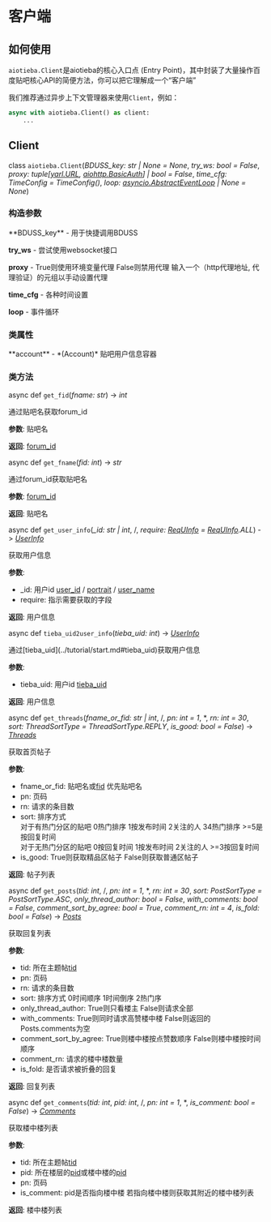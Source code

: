# 客户端

## 如何使用

`aiotieba.Client`是aiotieba的核心入口点 (Entry Point)，其中封装了大量操作百度贴吧核心API的简便方法，你可以把它理解成一个“客户端”

我们推荐通过异步上下文管理器来使用`Client`，例如：

```python
async with aiotieba.Client() as client:
    ...
```

## Client

class `aiotieba.Client`(*BDUSS_key: str | None = None*, *try_ws: bool = False*, *proxy: tuple[[yarl.URL](https://yarl.aio-libs.org/en/latest/api.html#yarl.URL), [aiohttp.BasicAuth](https://docs.aiohttp.org/en/stable/client_reference.html#aiohttp.BasicAuth)] | bool = False*, *time_cfg: TimeConfig = TimeConfig()*, *loop: [asyncio.AbstractEventLoop](https://docs.python.org/zh-cn/3/library/asyncio-eventloop.html#event-loop) | None = None*)

### 构造参数

<div class="docstring" markdown="1">
**BDUSS_key** - 用于快捷调用BDUSS

**try_ws** - 尝试使用websocket接口

**proxy** - True则使用环境变量代理 False则禁用代理 输入一个（http代理地址, 代理验证）的元组以手动设置代理

**time_cfg** - 各种时间设置

**loop** - 事件循环
</div>

### 类属性

<div class="docstring" markdown="1">
**account** - *(Account)* 贴吧用户信息容器
</div>

### 类方法

async def `get_fid`(*fname: str*) -> *int*

<div class="docstring" markdown="1">
通过贴吧名获取forum_id

**参数**: 贴吧名

**返回**: [forum_id](../tutorial/start.md#forum_id)
</div>


async def `get_fname`(*fid: int*) -> *str*

<div class="docstring" markdown="1">
通过forum_id获取贴吧名

**参数**: [forum_id](../tutorial/start.md#forum_id)

**返回**: 贴吧名
</div>


async def `get_user_info`(*_id: str | int*, /, *require: [ReqUInfo](enum.md#requinfo) = [ReqUInfo](enum.md#requinfo).ALL*) -> *[UserInfo](classdef.md#userinfo)*

<div class="docstring" markdown="1">
获取用户信息

**参数**:

+ _id: 用户id [user_id](../tutorial/start.md#user_id) / [portrait](../tutorial/start.md#portrait) / [user_name](../tutorial/start.md#user_name)
+ require: 指示需要获取的字段

**返回**: 用户信息
</div>

async def `tieba_uid2user_info`(*tieba_uid: int*) -> *[UserInfo](classdef.md#userinfo)*

<div class="docstring" markdown="1">
通过[tieba_uid](../tutorial/start.md#tieba_uid)获取用户信息

**参数**:

+ tieba_uid: 用户id [tieba_uid](../tutorial/start.md#tieba_uid)

**返回**: 用户信息
</div>

async def `get_threads`(*fname_or_fid: str | int*, /, *pn: int = 1*, \*, *rn: int = 30*, *sort: ThreadSortType = ThreadSortType.REPLY*, *is_good: bool = False*) -> *[Threads](classdef.md#threads)*

<div class="docstring" markdown="1">
获取首页帖子

**参数**:

+ fname_or_fid: 贴吧名或[fid](../tutorial/start.md#forum_id) 优先贴吧名
+ pn: 页码
+ rn: 请求的条目数
+ sort: 排序方式<br>
  对于有热门分区的贴吧 0热门排序 1按发布时间 2关注的人 34热门排序 >=5是按回复时间<br>
  对于无热门分区的贴吧 0按回复时间 1按发布时间 2关注的人 >=3按回复时间
+ is_good: True则获取精品区帖子 False则获取普通区帖子

**返回**: 帖子列表
</div>

async def `get_posts`(*tid: int*, /, *pn: int = 1*, \*, *rn: int = 30*, *sort: PostSortType = PostSortType.ASC*, *only_thread_author: bool = False*, *with_comments: bool = False*, *comment_sort_by_agree: bool = True*, *comment_rn: int = 4*, *is_fold: bool = False*) -> *[Posts](classdef.md#posts)*

<div class="docstring" markdown="1">
获取回复列表

**参数**:

+ tid: 所在主题帖[tid](../tutorial/start.md#thread_id)
+ pn: 页码
+ rn: 请求的条目数
+ sort: 排序方式 0时间顺序 1时间倒序 2热门序
+ only_thread_author: True则只看楼主 False则请求全部
+ with_comments: True则同时请求高赞楼中楼 False则返回的Posts.comments为空
+ comment_sort_by_agree: True则楼中楼按点赞数顺序 False则楼中楼按时间顺序
+ comment_rn: 请求的楼中楼数量
+ is_fold: 是否请求被折叠的回复

**返回**: 回复列表
</div>

async def `get_comments`(*tid: int*, *pid: int*, /, *pn: int = 1*, \*, *is_comment: bool = False*) -> *[Comments](classdef.md#comments)*

<div class="docstring" markdown="1">
获取楼中楼列表

**参数**:

+ tid: 所在主题帖[tid](../tutorial/start.md#thread_id)
+ pid: 所在楼层的[pid](../tutorial/start.md#post_id)或楼中楼的[pid](../tutorial/start.md#post_id)
+ pn: 页码
+ is_comment: pid是否指向楼中楼 若指向楼中楼则获取其附近的楼中楼列表

**返回**: 楼中楼列表
</div>

